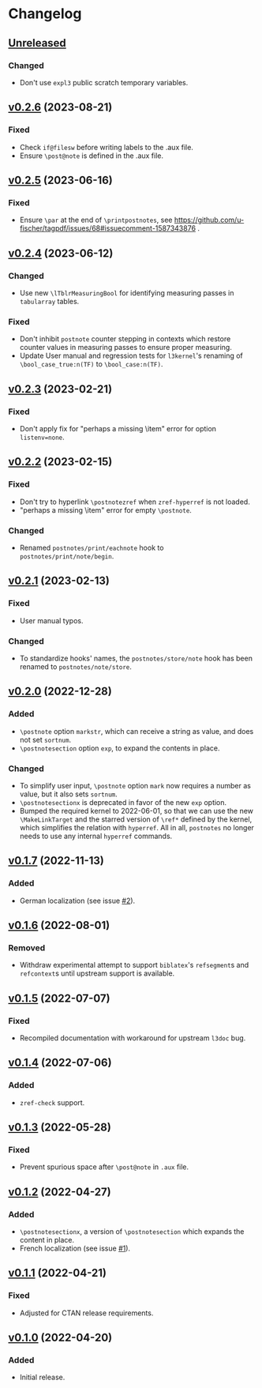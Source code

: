 # Changelog

## [Unreleased](https://github.com/gusbrs/postnotes/compare/v0.2.6...HEAD)

### Changed
- Don't use `expl3` public scratch temporary variables.

## [v0.2.6](https://github.com/gusbrs/postnotes/compare/v0.2.5...v0.2.6) (2023-08-21)

### Fixed
- Check `if@filesw` before writing labels to the .aux file.
- Ensure `\post@note` is defined in the .aux file.

## [v0.2.5](https://github.com/gusbrs/postnotes/compare/v0.2.4...v0.2.5) (2023-06-16)

### Fixed
- Ensure `\par` at the end of `\printpostnotes`, see
  https://github.com/u-fischer/tagpdf/issues/68#issuecomment-1587343876 .

## [v0.2.4](https://github.com/gusbrs/postnotes/compare/v0.2.3...v0.2.4) (2023-06-12)

### Changed
- Use new `\lTblrMeasuringBool` for identifying measuring passes in
  `tabularray` tables.

### Fixed
- Don't inhibit `postnote` counter stepping in contexts which restore counter
  values in measuring passes to ensure proper measuring.
- Update User manual and regression tests for `l3kernel`'s renaming of
  `\bool_case_true:n(TF)` to `\bool_case:n(TF)`.

## [v0.2.3](https://github.com/gusbrs/postnotes/compare/v0.2.2...v0.2.3) (2023-02-21)

### Fixed
- Don't apply fix for "perhaps a missing \item" error for option
  `listenv=none`.

## [v0.2.2](https://github.com/gusbrs/postnotes/compare/v0.2.1...v0.2.2) (2023-02-15)

### Fixed
- Don't try to hyperlink `\postnotezref` when `zref-hyperref` is not loaded.
- "perhaps a missing \item" error for empty `\postnote`.

### Changed
- Renamed `postnotes/print/eachnote` hook to `postnotes/print/note/begin`.

## [v0.2.1](https://github.com/gusbrs/postnotes/compare/v0.2.0...v0.2.1) (2023-02-13)

### Fixed
- User manual typos.

### Changed
- To standardize hooks' names, the `postnotes/store/note` hook has been
  renamed to `postnotes/note/store`.

## [v0.2.0](https://github.com/gusbrs/postnotes/compare/v0.1.7...v0.2.0) (2022-12-28)

### Added
- `\postnote` option `markstr`, which can receive a string as value, and does
  not set `sortnum`.
- `\postnotesection` option `exp`, to expand the contents in place.

### Changed
- To simplify user input, `\postnote` option `mark` now requires a number as
  value, but it also sets `sortnum`.
- `\postnotesectionx` is deprecated in favor of the new `exp` option.
- Bumped the required kernel to 2022-06-01, so that we can use the new
  `\MakeLinkTarget` and the starred version of `\ref*` defined by the kernel,
  which simplifies the relation with `hyperref`.  All in all, `postnotes` no
  longer needs to use any internal `hyperref` commands.

## [v0.1.7](https://github.com/gusbrs/postnotes/compare/v0.1.6...v0.1.7) (2022-11-13)

### Added
- German localization (see issue
  [#2](https://github.com/gusbrs/postnotes/issues/2)).

## [v0.1.6](https://github.com/gusbrs/postnotes/compare/v0.1.5...v0.1.6) (2022-08-01)

### Removed
- Withdraw experimental attempt to support `biblatex`'s `refsegment`s and
  `refcontext`s until upstream support is available.

## [v0.1.5](https://github.com/gusbrs/postnotes/compare/v0.1.4...v0.1.5) (2022-07-07)

### Fixed
- Recompiled documentation with workaround for upstream `l3doc` bug.

## [v0.1.4](https://github.com/gusbrs/postnotes/compare/v0.1.3...v0.1.4) (2022-07-06)

### Added
- `zref-check` support.

## [v0.1.3](https://github.com/gusbrs/postnotes/compare/v0.1.2...v0.1.3) (2022-05-28)

### Fixed
- Prevent spurious space after `\post@note` in `.aux` file.

## [v0.1.2](https://github.com/gusbrs/postnotes/compare/v0.1.1...v0.1.2) (2022-04-27)

### Added
- `\postnotesectionx`, a version of `\postnotesection` which expands the
  content in place.
- French localization (see issue
  [#1](https://github.com/gusbrs/postnotes/issues/1)).

## [v0.1.1](https://github.com/gusbrs/postnotes/compare/v0.1.0...v0.1.1) (2022-04-21)

### Fixed
- Adjusted for CTAN release requirements.

## [v0.1.0](https://github.com/gusbrs/postnotes/releases/tag/v0.1.0) (2022-04-20)

### Added
- Initial release.
